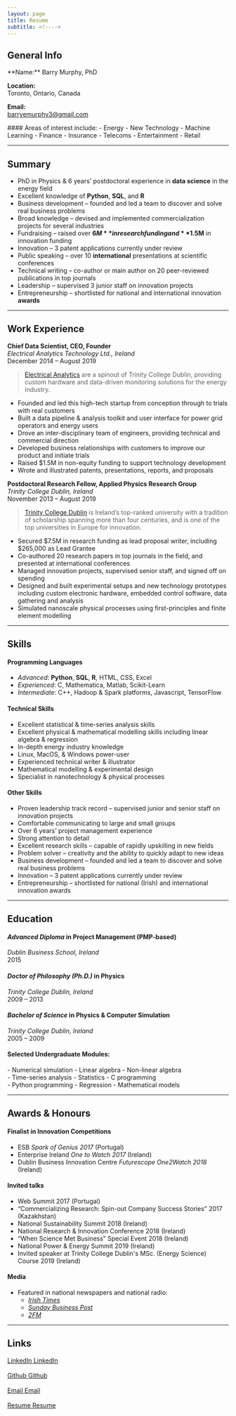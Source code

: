 ```yaml
---
layout: page
title: Resume
subtitle: <!---->
---
```

## General Info

<div class="row">
  <div class="col-md-6" markdown="1">
  **Name:**  
  Barry Murphy, PhD

  **Location:**  
  Toronto, Ontario, Canada

  **Email:**  
  [barryemurphy3@gmail.com](mailto:barryemurphy3@gmail.com)
  </div>
  <div class="col-md-6" markdown="1">
#### Areas of interest include:  
  - Energy
  - New Technology
  - Machine Learning
  - Finance
  - Insurance
  - Telecoms
  - Entertainment
  - Retail
  </div>
</div>

---
## Summary
- PhD in Physics & 6 years’ postdoctoral experience in **data science** in the energy field
- Excellent knowledge of **Python**, **SQL**, and **R**
- Business development – founded and led a team to discover and solve real business problems
- Broad knowledge – devised and implemented commercialization projects for several industries
- Fundraising – raised over **$6M** in research funding and **$1.5M** in innovation funding
- Innovation – 3 patent applications currently under review
- Public speaking – over 10 **international** presentations at scientific conferences
- Technical writing – co-author or main author on 20 peer-reviewed publications in top journals
- Leadership – supervised 3 junior staff on innovation projects
- Entrepreneurship – shortlisted for national and international innovation **awards**

---
## Work Experience

**Chief Data Scientist, CEO, Founder**  
*Electrical Analytics Technology Ltd., Ireland*  
December 2014 – August 2019  
  >[Electrical Analytics](http://www.electrical-analytics.com) are a spinout of Trinity College Dublin, providing custom hardware and data-driven monitoring solutions for the energy industry.

  - Founded and led this high-tech startup from conception through to trials with real customers
  - Built a data pipeline & analysis toolkit and user interface for power grid operators and energy users
  - Drove an inter-disciplinary team of engineers, providing technical and commercial direction
  - Developed business relationships with customers to improve our product and initiate trials
  - Raised $1.5M in non-equity funding to support technology development
  - Wrote and illustrated patents, presentations, reports, and proposals


**Postdoctoral Research Fellow, Applied Physics Research Group**  
*Trinity College Dublin, Ireland*  
November 2013 – August 2019  
  >[Trinity College Dublin](http://www.tcd.ie/) is Ireland’s top-ranked university with a tradition of scholarship spanning more than four centuries, and is one of the top universities in Europe for innovation.

  - Secured $7.5M in research funding as lead proposal writer, including $265,000 as Lead Grantee
  - Co-authored 20 research papers in top journals in the field, and presented at international conferences
  - Managed innovation projects, supervised senior staff, and signed off on spending
  - Designed and built experimental setups and new technology prototypes including custom electronic hardware, embedded control software, data gathering and analysis
  - Simulated nanoscale physical processes using first-principles and finite element modelling

---

## Skills

#### Programming Languages
- *Advanced*: **Python**, **SQL**, **R**, HTML, CSS, Excel
- *Experienced*: 	C, Mathematica, Matlab, Scikit-Learn
- *Intermediate*: 	C++, Hadoop & Spark platforms, Javascript, TensorFlow

#### Technical Skills
- Excellent statistical & time-series analysis skills
- Excellent physical & mathematical modelling skills including linear algebra & regression
- In-depth energy industry knowledge
- Linux, MacOS, & Windows power-user
- Experienced technical writer & illustrator
- Mathematical modelling & experimental design
- Specialist in nanotechnology & physical processes

#### Other Skills
- Proven leadership track record – supervised junior and senior staff on innovation projects
- Comfortable communicating to large and small groups
- Over 6 years’ project management experience
- Strong attention to detail
- Excellent research skills – capable of rapidly upskilling in new fields
- Problem solver – creativity and the ability to quickly adapt to new ideas
- Business development – founded and led a team to discover and solve real business problems
- Innovation – 3 patent applications currently under review
- Entrepreneurship – shortlisted for national (Irish) and international innovation awards

---

## Education

#### *Advanced Diploma* in Project Management (PMP-based)
*Dublin Business School, Ireland*  
2015

#### *Doctor of Philosophy (Ph.D.)* in Physics
*Trinity College Dublin, Ireland*  
2009 – 2013

#### *Bachelor of Science* in Physics & Computer Simulation
*Trinity College Dublin, Ireland*  
2005 – 2009

#### Selected Undergraduate Modules:
<div class="row">
  <div class="col-md-4" markdown="1">
  - Numerical simulation
  - Linear algebra
  - Non-linear algebra
  </div>
  <div class="col-md-4" markdown="1">
  - Time-series analysis
  - Statistics
  - C programming
  </div>
  <div class="col-md-4" markdown="1">
  - Python programming
  - Regression
  - Mathematical models
  </div>
</div>

---
## Awards & Honours  
#### Finalist in Innovation Competitions
- ESB *Spark of Genius 2017* (Portugal)
- Enterprise Ireland *One to Watch 2017* (Ireland)
- Dublin Business Innovation Centre *Futurescope One2Watch 2018* (Ireland)
  
#### Invited talks
- Web Summit 2017 (Portugal)
- “Commercializing Research: Spin-out Company Success Stories” 2017 (Kazakhstan)
- National Sustainability Summit 2018 (Ireland)
- National Research & Innovation Conference 2018 (Ireland)
- “When Science Met Business” Special Event 2018 (Ireland)
- National Power & Energy Summit 2019 (Ireland)
- Invited speaker at Trinity College Dublin's MSc. (Energy Science) Course 2019 (Ireland)
  
#### Media
  - Featured in national newspapers and national radio:
    - [*Irish Times*](https://www.irishtimes.com/business/innovation/new-innovator-electrical-analytics-1.3161877)
    - [*Sunday Business Post*](https://twitter.com/ea_dublin/status/1100016803315703809)
    - [*2FM*](https://soundcloud.com/baztastic/05-friday-electrical-analytics)

---
## Links

<div class="row">
  <div class="col-md-3">
  <a href="https://www.linkedin.com/in/barryemurphy"
  class="btn btn-social-icon btn-linkedin" title="LinkedIn">
  <span class="fa fa-fw fa-linkedin" aria-hidden="true"></span>
  <span class="sr-only">LinkedIn</span>
  </a> <a href="https://www.linkedin.com/in/barryemurphy">LinkedIn</a><br>&nbsp;
  </div>
  <div class="col-md-3">
  <a href="https://github.com/baztastic"
  class="btn btn-social-icon btn-github" title="Github">
  <span class="fa fa-fw fa-github" aria-hidden="true"></span>
  <span class="sr-only">Github</span>
  </a> <a href="https://github.com/baztastic">Github</a><br>&nbsp;
  </div>
  <div class="col-md-3">
  <a href="mailto:barryemurphy3@gmail.com"
  class="btn btn-social-icon btn-google" title="Email">
  <span class="fa fa-fw fa-envelope" aria-hidden="true"></span>
  <span class="sr-only">Email</span>
  </a> <a href="mailto:barryemurphy3@gmail.com">Email</a><br>&nbsp;
  </div>
  <div class="col-md-3">
  <a href="Barry_Murphy_Resume.pdf"
  class="btn btn-social-icon btn-dropbox" title="Resume">
  <span class="fa fa-fw fa-file" aria-hidden="true">
  </span><span class="sr-only">Resume</span>
  </a> <a href="Barry_Murphy_Resume.pdf">Resume</a>
  </div>
</div>


